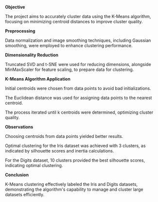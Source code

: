 **Objective**

The project aims to accurately cluster data using the K-Means algorithm, focusing on minimizing centroid distances to improve cluster quality.

**Preprocessing**

Data normalization and image smoothing techniques, including Gaussian smoothing, were employed to enhance clustering performance.

**Dimensionality Reduction**

Truncated SVD and t-SNE were used for reducing dimensions, alongside MinMaxScaler for feature scaling, to prepare data for clustering.

**K-Means Algorithm Application**

Initial centroids were chosen from data points to avoid bad initializations.

The Euclidean distance was used for assigning data points to the nearest centroid.

The process iterated until k centroids were determined, optimizing cluster quality.

**Observations**

Choosing centroids from data points yielded better results.

Optimal clustering for the Iris dataset was achieved with 3 clusters, as indicated by silhouette scores and inertia calculations.

For the Digits dataset, 10 clusters provided the best silhouette scores, indicating optimal clustering.

**Conclusion**

K-Means clustering effectively labeled the Iris and Digits datasets, demonstrating the algorithm's capability to manage and cluster large datasets efficiently.
